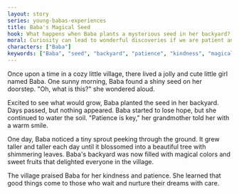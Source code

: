 ```yaml
---
layout: story
series: young-babas-experiences
title: Baba's Magical Seed
hook: What happens when Baba plants a mysterious seed in her backyard?
moral: Curiosity can lead to wonderful discoveries if we are patient and kind.
characters: ["Baba"]
keywords: ["Baba", "seed", "backyard", "patience", "kindness", "magical", "tree", "colors", "fruits", "discovery"]
---
```


Once upon a time in a cozy little village, there lived a jolly and cute little girl named Baba. One sunny morning, Baba found a shiny seed on her doorstep. "Oh, what is this?" she wondered aloud.

Excited to see what would grow, Baba planted the seed in her backyard. Days passed, but nothing appeared. Baba started to lose hope, but she continued to water the soil. "Patience is key," her grandmother told her with a warm smile.

One day, Baba noticed a tiny sprout peeking through the ground. It grew taller and taller each day until it blossomed into a beautiful tree with shimmering leaves. Baba's backyard was now filled with magical colors and sweet fruits that delighted everyone in the village.

The village praised Baba for her kindness and patience. She learned that good things come to those who wait and nurture their dreams with care.
